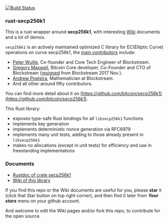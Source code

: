 [![Build Status](https://travis-ci.org/garyyu/rust-secp256k1-zkp.png?branch=master)](https://travis-ci.org/garyyu/rust-secp256k1-zkp)

### rust-secp256k1

This is a rust wrapper around **secp256k1**, with interesting [Wiki](https://github.com/garyyu/rust-secp256k1-zkp/wiki) documents and a lot of demos.

`secp256k1` is an actively maintained optimized C library for EC(Elliptic Curve) operations on curve secp256k1, the [main contributors](https://github.com/bitcoin/secp256k1/graphs/contributors) include:
* [Peter Wuille](https://www.linkedin.com/in/pieterwuille), Co-founder and Core Tech Engineer of Blockstream. 
* [Gregory Maxwell](https://github.com/gmaxwell), Bitcoin Core developer, Co-Founder and CTO of Blockstream ([resigned](https://lists.linuxfoundation.org/pipermail/bitcoin-dev/2018-January/015586.html) from Blockstream 2017 Nov.).
* [Andrew Poelstra](https://www.linkedin.com/in/andrew-poelstra-958a75106/), Mathematician at Blockstream.
* And all other around fifty contributors.

You can find more detail about it on [https://github.com/bitcoin/secp256k1](https://github.com/bitcoin/secp256k1).


This Rust library:
* exposes type-safe Rust bindings for all `libsecp256k1` functions
* implements key generation
* implements deterministic nonce generation via RFC6979
* implements many unit tests, adding to those already present in `libsecp256k1`
* makes no allocations (except in unit tests) for efficiency and use in freestanding implementations

### Documents
* [Rustdoc of crate secp256k1](https://www.wpsoftware.net/rustdoc/secp256k1/)
* [Wiki of this library](https://github.com/garyyu/rust-secp256k1-zkp/wiki)

If you find this repo or the Wiki documents are useful for you, please **star** it (click that Star button on top right corner), and then find it later from **_Your stars_** menu on your github account.

And welcome to edit the Wiki pages and/or fork this repo, to contribute for the open source.

